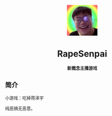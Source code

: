<p align="center">
  <a href="https://xiaohuang257.github.io/RapeSenpai/index.html"><img src=".\\static\\image\\ClickBefore.png" width="100" height="100" alt="RapeSenpai"></a>
</p>
<div align="center">

# RapeSenpai
**新概念主播游戏**
</div>

## 简介
小游戏：吃掉蒋泽宇

纯恶搞无恶意。
